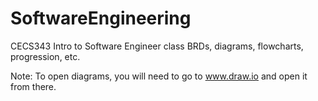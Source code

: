 # SoftwareEngineering
CECS343 Intro to Software Engineer class BRDs, diagrams, flowcharts, progression, etc.

Note: To open diagrams, you will need to go to www.draw.io and open it from there.
